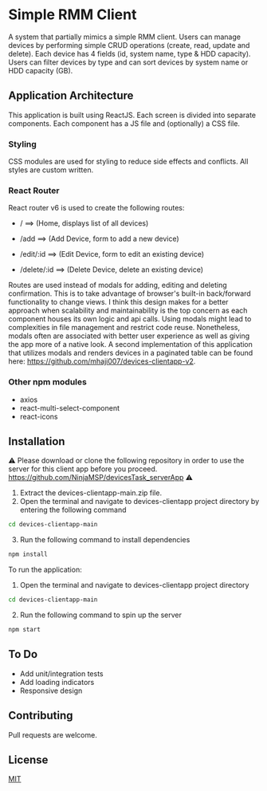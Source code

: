 # Simple RMM Client

A system that partially mimics a simple RMM client. Users can manage devices by performing simple CRUD operations (create, read, update and delete). Each device has 4 fields (id, system name, type & HDD capacity). Users can filter devices by type and can sort devices by system name or HDD capacity (GB).

## Application Architecture
This application is built using ReactJS. Each screen is divided into separate components. Each component has a JS file and (optionally) a CSS file. 

### Styling
CSS modules are used for styling to reduce side effects and conflicts. All styles are custom written.

### React Router
React router v6 is used to create the following routes:

* /  ==> (Home, displays list of all devices)

* /add ==> (Add Device, form to add a new device)

*  /edit/:id ==> (Edit Device, form to edit an existing device)

* /delete/:id ==> (Delete Device, delete an existing device)

Routes are used instead of modals for adding, editing and deleting confirmation. This is to take advantage of browser's built-in back/forward functionality to change views. I think this design makes for a better approach when scalability and maintainability is the top concern as each component houses its own logic and api calls. Using modals might lead to complexities in file management and restrict code reuse. Nonetheless, modals often are associated with better user experience as well as giving the app more of a native look. A second implementation of this application that utilizes modals and renders devices in a paginated table can be found here:
<https://github.com/mhaji007/devices-clientapp-v2>.

### Other npm modules
*	axios
*	react-multi-select-component
*	react-icons

## Installation
⚠️ 
Please download or clone the following repository in order to use the server for this client app before you proceed. <https://github.com/NinjaMSP/devicesTask_serverApp>
⚠️

1.	Extract the devices-clientapp-main.zip file.  
2.	Open the terminal and navigate to devices-clientapp project directory by entering the following command


```bash
cd devices-clientapp-main
```
3.	Run the following command to install dependencies 

```bash
npm install 
```

To run the application: 

1.	Open the terminal and navigate to devices-clientapp project directory 
```bash
cd devices-clientapp-main
```
2.	Run the following command to spin up the server
```bash
npm start 
```

## To Do
* Add unit/integration tests
* Add loading indicators
* Responsive design

## Contributing
Pull requests are welcome.

## License
[MIT](https://choosealicense.com/licenses/mit/)
